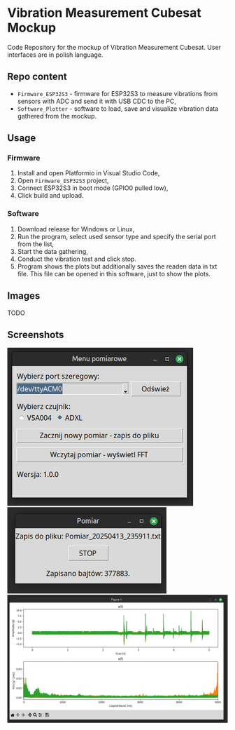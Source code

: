 # Vibration Measurement Cubesat Mockup
Code Repository for the mockup of Vibration Measurement Cubesat. User interfaces are in polish language.

## Repo content

- `Firmware_ESP32S3` - firmware for ESP32S3 to measure vibrations from sensors with ADC and send it with USB CDC to the PC,
- `Software_Plotter` - software to load, save and visualize vibration data gathered from the mockup.

## Usage

### Firmware

1. Install and open Platformio in Visual Studio Code,
2. Open `Firmware_ESP32S3` project,
3. Connect ESP32S3 in boot mode (GPIO0 pulled low),
4. Click build and upload.

### Software

1. Download release for Windows or Linux,
2. Run the program, select used sensor type and specify the serial port from the list,
3. Start the data gathering,
4. Conduct the vibration test and click stop.
5. Program shows the plots but additionally saves the readen data in txt file. This file can be opened in this software, just to show the plots.

## Images

TODO

## Screenshots

![Main menu](docs/Screen1.png)
![Measurement](docs/Screen2.png)
![Visualization](docs/Screen3.png)
